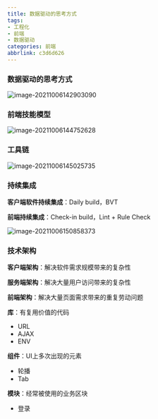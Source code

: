 ```yaml
---
title: 数据驱动的思考方式
tags:
- 工程化
- 前端
- 数据驱动
categories: 前端
abbrlink: c3d6d626
---
```


### 数据驱动的思考方式

![image-20211006142903090](/Users/yuki/Documents/Projects/blog/yuki0320.github.io/source/images/image-20211006142903090.png)

### 前端技能模型

![image-20211006144752628](/Users/yuki/Documents/Projects/blog/yuki0320.github.io/source/images/image-20211006144752628.png)

### 工具链

![image-20211006145025735](/Users/yuki/Documents/Projects/blog/yuki0320.github.io/source/images/image-20211006145025735.png)

### 持续集成

**客户端软件持续集成**：Daily build，BVT

**前端持续集成**：Check-in build，Lint + Rule Check

![image-20211006150858373](/Users/yuki/Documents/Projects/blog/yuki0320.github.io/source/images/image-20211006150858373.png)

### 技术架构

**客户端架构**：解决软件需求规模带来的复杂性

**服务端架构**：解决大量用户访问带来的复杂性

**前端架构**：解决大量页面需求带来的重复劳动问题

**库**：有复用价值的代码

- URL
- AJAX
- ENV

**组件**：UI上多次出现的元素

- 轮播
- Tab

**模块**：经常被使用的业务区块

- 登录
